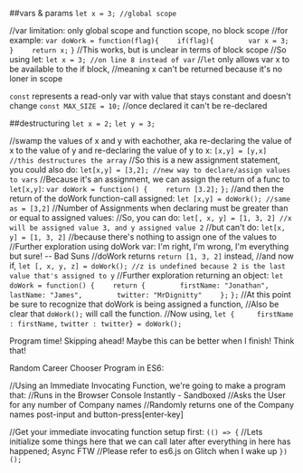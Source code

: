 ##vars & params
`let x = 3; //global scope`

//var limitation: only global scope and function scope, no block scope
//for example:
`var doWork = function(flag){`
`    if(flag){`
`        var x = 3;`
`    }`
`    return x;`
`}`
//This works, but is unclear in terms of block scope 
//So using let:
`let x = 3; //on line 8 instead of var`
//`let` only allows var x to be available to the if block,
//meaning x can't be returned because it's no loner in scope

`const` represents a read-only var with value that stays constant and doesn't change
`const MAX_SIZE = 10;`
//once declared it can't be re-declared

##destructuring
`let x = 2;`
`let y = 3;`

//swamp the values of x and y with eachother, aka re-declaring the value of x to the value of y and re-declaring the value of y to x:
`[x,y] = [y,x] //this destructures the array`
//So this is a new assignment statement, you could also do:
`let[x,y] = [3,2]; //new way to declare/assign values to vars`
//Because it's an assignment, we can assign the return of a func to `let[x,y]`:
`var doWork = function() {`
`    return [3.2];`
`};`
//and then the return of the doWork function-call assigned:
`let [x,y] = doWork(); //same as = [3,2]`
//Number of Assignments when declaring must be greater than or equal to assigned values:
//So, you can do:
`let[, x, y] = [1, 3, 2] //x will be assigned value 3, and y assigned value 2`
//but can't do:
`let[x, y] = [1, 3, 2]`
//because there's nothing to assign one of the values to
//Further exploration using doWork var:
I'm right, I'm wrong, I'm everything but sure! -- Bad Suns
//doWork returns `return [1, 3, 2]` instead,
//and now if,
`let [, x, y, z] = doWork(); //z is undefined because 2 is the last value that's assigned to y`
//Further exploration returning an object:
`let doWork = function() {`
`    return {`
`        firstName: "Jonathan",`
`        lastName: "James",`
`        twitter: "MrDignitty"`
`    };`
`};`
//At this point be sure to recognize that doWork is being assigned a function,
//Also be clear that `doWork();` will call the function.
//Now using,
 `let {`
`     firstName : firstName,`
 `twitter : twitter} = doWork();`


Program time! Skipping ahead! Maybe this can be better when I finish! Think that!

Random Career Chooser Program in ES6:

//Using an Immediate Invocating Function, we're going to make a program that:
//Runs in the Browser Console Instantly - Sandboxed
//Asks the User for any number of Company names 
//Randomly returns one of the Company names post-input and button-press[enter-key]

//Get your immediate invocating function setup first:
`(() => {`
//Lets initialize some things here that we can call later after everything in here has happened; Async FTW
//Please refer to es6.js on Glitch when I wake up
`})();`





